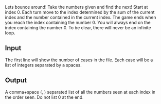 Lets bounce around! Take the numbers given and find the next! Start at index 0. Each turn move to the index determined by the sum of the current index and the number contained in the current index. The game ends when you reach the index containing the number 0. You will always end on the index containing the number 0. To be clear, there will never be an infinite loop.

<!--
![A relevant picture](http://i.imgur.com/948bOqm.gifv)
-->

## Input

The first line will show the number of cases in the file. Each case will be a list of integers separated by a spaces.

## Output

A comma+space (, ) separated list of all the numbers seen at each index in the order seen. Do not list 0 at the end.
